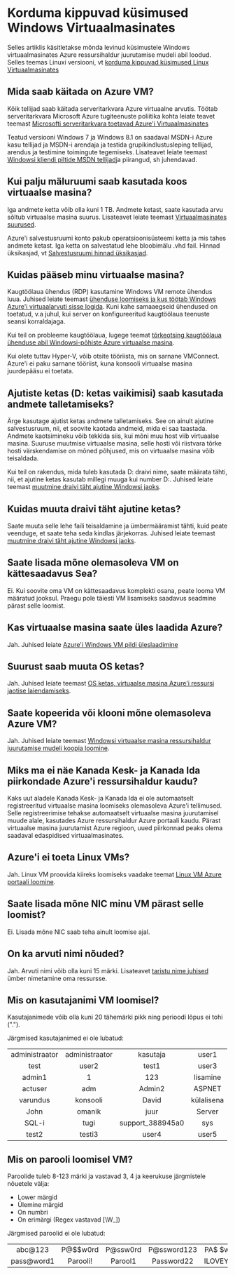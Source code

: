 <properties
    pageTitle="KKK Windowsi vms | Microsoft Azure'i"
    description="Alt leiate vastused mõnda levinud küsimustele Windows virtuaalmasinates loodud ressursihaldur mudel."
    services="virtual-machines-windows"
    documentationCenter=""
    authors="cynthn"
    manager="timlt"
    editor=""
    tags="azure-resource-management"/>

<tags
    ms.service="virtual-machines-windows"
    ms.workload="infrastructure-services"
    ms.tgt_pltfrm="vm-windows"
    ms.devlang="na"
    ms.topic="article"
    ms.date="08/16/2016"
    ms.author="cynthn"/>

# <a name="frequently-asked-question-about-windows-virtual-machines"></a>Korduma kippuvad küsimused Windows Virtuaalmasinates 


Selles artiklis käsitletakse mõnda levinud küsimustele Windows virtuaalmasinates Azure ressursihaldur juurutamise mudeli abil loodud. Selles teemas Linuxi versiooni, vt [korduma kippuvad küsimused Linux Virtuaalmasinates](virtual-machines-linux-faq.md)

## <a name="what-can-i-run-on-an-azure-vm"></a>Mida saab käitada on Azure VM?

Kõik tellijad saab käitada serveritarkvara Azure virtuaalne arvutis. Töötab serveritarkvara Microsoft Azure tugiteenuste poliitika kohta leiate teavet teemast [Microsofti serveritarkvara toetavad Azure'i Virtuaalmasinates](https://support.microsoft.com/kb/2721672)

Teatud versiooni Windows 7 ja Windows 8.1 on saadaval MSDN-i Azure kasu tellijad ja MSDN-i arendaja ja testida grupikindlustusleping tellijad, arendus ja testimine toimingute tegemiseks. Lisateavet leiate teemast [Windowsi kliendi piltide MSDN tellijad](http://azure.microsoft.com/blog/2014/05/29/windows-client-images-on-azure/)ja piirangud, sh juhendavad. 


## <a name="how-much-storage-can-i-use-with-a-virtual-machine"></a>Kui palju mäluruumi saab kasutada koos virtuaalse masina?

Iga andmete ketta võib olla kuni 1 TB. Andmete ketast, saate kasutada arvu sõltub virtuaalse masina suurus. Lisateavet leiate teemast [Virtuaalmasinates suurused](virtual-machines-windows-sizes.md).

Azure'i salvestusruumi konto pakub operatsioonisüsteemi ketta ja mis tahes andmete ketast. Iga ketta on salvestatud lehe bloobimälu .vhd fail. Hinnad üksikasjad, vt [Salvestusruumi hinnad üksikasjad](https://azure.microsoft.com/pricing/details/storage/).


## <a name="how-can-i-access-my-virtual-machine"></a>Kuidas pääseb minu virtuaalse masina?

Kaugtöölaua ühendus (RDP) kasutamine Windows VM remote ühendus luua. Juhised leiate teemast [ühenduse loomiseks ja kus töötab Windows Azure'i virtuaalarvuti sisse logida](virtual-machines-windows-connect-logon.md). Kuni kahe samaaegseid ühendused on toetatud, v.a juhul, kui server on konfigureeritud kaugtöölaua teenuste seansi korraldajaga.  


Kui teil on probleeme kaugtöölaua, lugege teemat [tõrkeotsing kaugtöölaua ühenduse abil Windowsi-põhiste Azure virtuaalse masina](virtual-machines-windows-troubleshoot-rdp-connection.md). 

Kui olete tuttav Hyper-V, võib otsite tööriista, mis on sarnane VMConnect. Azure'i ei paku sarnane tööriist, kuna konsooli virtuaalse masina juurdepääsu ei toetata.

## <a name="can-i-use-the-temporary-disk-the-d-drive-by-default-to-store-data"></a>Ajutiste ketas (D: ketas vaikimisi) saab kasutada andmete talletamiseks?

Ärge kasutage ajutist ketas andmete talletamiseks. See on ainult ajutine salvestusruum, nii, et soovite kaotada andmeid, mida ei saa taastada. Andmete kaotsimineku võib tekkida siis, kui mõni muu host viib virtuaalse masina. Suuruse muutmise virtuaalse masina, selle hosti või riistvara tõrke hosti värskendamise on mõned põhjused, mis on virtuaalse masina võib teisaldada.

Kui teil on rakendus, mida tuleb kasutada D: draivi nime, saate määrata tähti, nii, et ajutine ketas kasutab millegi muuga kui number D:. Juhised leiate teemast [muutmine draivi täht ajutine Windowsi jaoks](virtual-machines-windows-classic-change-drive-letter.md).

## <a name="how-can-i-change-the-drive-letter-of-the-temporary-disk"></a>Kuidas muuta draivi täht ajutine ketas?

Saate muuta selle lehe faili teisaldamine ja ümbermääramist tähti, kuid peate veenduge, et saate teha seda kindlas järjekorras. Juhised leiate teemast [muutmine draivi täht ajutine Windowsi jaoks](virtual-machines-windows-classic-change-drive-letter.md).

## <a name="can-i-add-an-existing-vm-to-an-availability-set"></a>Saate lisada mõne olemasoleva VM on kättesaadavus Sea?

Ei. Kui soovite oma VM on kättesaadavus komplekti osana, peate looma VM määratud jooksul. Praegu pole täiesti VM lisamiseks saadavus seadmine pärast selle loomist.

## <a name="can-i-upload-a-virtual-machine-to-azure"></a>Kas virtuaalse masina saate üles laadida Azure?

Jah. Juhised leiate [Azure'i Windows VM pildi üleslaadimine](virtual-machines-windows-upload-image.md)

## <a name="can-i-resize-the-os-disk"></a>Suurust saab muuta OS ketas?

Jah. Juhised leiate teemast [OS ketas, virtuaalse masina Azure'i ressursi jaotise laiendamiseks](virtual-machines-windows-expand-os-disk.md).

## <a name="can-i-copy-or-clone-an-existing-azure-vm"></a>Saate kopeerida või klooni mõne olemasoleva Azure VM?

Jah. Juhised leiate teemast [Windowsi virtuaalse masina ressursihaldur juurutamise mudeli koopia loomine](virtual-machines-windows-vhd-copy.md).

## <a name="why-am-i-not-seeing-canada-central-and-canada-east-regions-through-azure-resource-manager"></a>Miks ma ei näe Kanada Kesk- ja Kanada Ida piirkondade Azure'i ressursihaldur kaudu?

Kaks uut aladele Kanada Kesk- ja Kanada Ida ei ole automaatselt registreeritud virtuaalse masina loomiseks olemasoleva Azure'i tellimused. Selle registreerimise tehakse automaatselt virtuaalse masina juurutamisel muude alale, kasutades Azure ressursihaldur Azure portaali kaudu. Pärast virtuaalse masina juurutamist Azure regioon, uued piirkonnad peaks olema saadaval edaspidised virtuaalmasinates.

## <a name="does-azure-support-linux-vms"></a>Azure'i ei toeta Linux VMs?

Jah. Linux VM proovida kiireks loomiseks vaadake teemat [Linux VM Azure portaali loomine](virtual-machines-linux-quick-create-portal.md).

## <a name="can-i-add-a-nic-to-my-vm-after-its-created"></a>Saate lisada mõne NIC minu VM pärast selle loomist?

Ei. Lisada mõne NIC saab teha ainult loomise ajal.

## <a name="are-there-any-computer-name-requirements"></a>On ka arvuti nimi nõuded?

Jah. Arvuti nimi võib olla kuni 15 märki. Lisateavet [taristu nime juhised](virtual-machines-windows-infrastructure-naming-guidelines.md) ümber nimetamine oma ressursse.

## <a name="what-are-the-username-requirements-when-creating-a-vm"></a>Mis on kasutajanimi VM loomisel?

Kasutajanimede võib olla kuni 20 tähemärki pikk ning perioodi lõpus ei tohi ("."). 

Järgmised kasutajanimed ei ole lubatud:

<table>
    <tr>
        <td style="text-align:center">administraator </td><td style="text-align:center"> administraator </td><td style="text-align:center"> kasutaja </td><td style="text-align:center"> user1</td>
    </tr>
    <tr>
        <td style="text-align:center">test </td><td style="text-align:center"> user2 </td><td style="text-align:center"> test1 </td><td style="text-align:center"> user3</td>
    </tr>
    <tr>
        <td style="text-align:center">admin1 </td><td style="text-align:center"> 1 </td><td style="text-align:center"> 123 </td><td style="text-align:center"> lisamine</td>
    </tr>
    <tr>
        <td style="text-align:center">actuser  </td><td style="text-align:center"> adm </td><td style="text-align:center"> Admin2 </td><td style="text-align:center"> ASPNET</td>
    </tr>
    <tr>
        <td style="text-align:center">varundus </td><td style="text-align:center"> konsooli </td><td style="text-align:center"> David </td><td style="text-align:center"> külalisena</td>
    </tr>
    <tr>
        <td style="text-align:center">John </td><td style="text-align:center"> omanik </td><td style="text-align:center"> juur </td><td style="text-align:center"> Server</td>
    </tr>
    <tr>
        <td style="text-align:center">SQL-i </td><td style="text-align:center"> tugi </td><td style="text-align:center"> support_388945a0 </td><td style="text-align:center"> sys</td>
    </tr>
    <tr>
        <td style="text-align:center">test2 </td><td style="text-align:center"> testi3 </td><td style="text-align:center"> user4 </td><td style="text-align:center"> user5</td>
    </tr>
</table>

## <a name="what-are-the-password-requirements-when-creating-a-vm"></a>Mis on parooli loomisel VM?

Paroolide tuleb 8-123 märki ja vastavad 3, 4 ja keerukuse järgmistele nõuetele välja:

- Lower märgid
- Ülemine märgid
- On numbri
- On erimärgi (Regex vastavad [\W_])

Järgmised paroolid ei ole lubatud:

<table>
    <tr>
        <td style="text-align:center">abc@123</td><td style="text-align:center">P@$$w0rd</td><td style="text-align:center">P@ssw0rd</td><td style="text-align:center">P@ssword123</td><td style="text-align:center">PA$ $word</td>
    </tr>
    <tr>
        <td style="text-align:center">pass@word1</td><td style="text-align:center">Parooli!</td><td style="text-align:center">Parool1</td><td style="text-align:center">Password22</td><td style="text-align:center">ILOVEYOU!</td>
    </tr>
</table>
